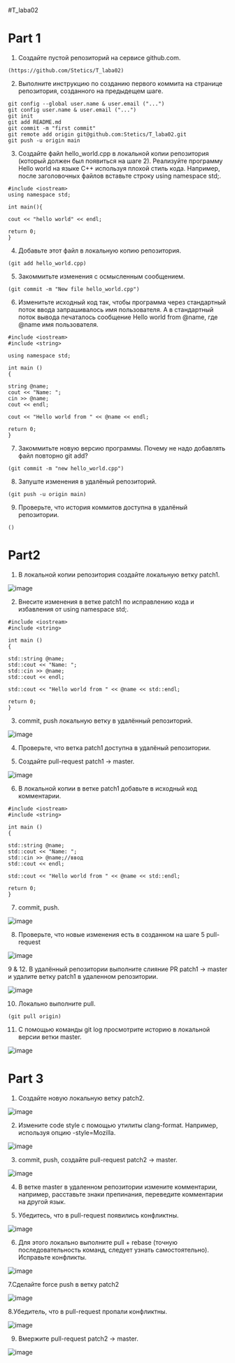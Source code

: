 #T_laba02

# Part 1

1. Создайте пустой репозиторий на сервисе github.com.

`(https://github.com/Stetics/T_laba02)`

2. Выполните инструкцию по созданию первого коммита на странице репозитория, созданного на предыдещем шаге.

```
git config --global user.name & user.email ("...")
git config user.name & user.email ("...")
git init 
git add README.md
git commit -m "first commit"
git remote add origin git@github.com:Stetics/T_laba02.git
git push -u origin main
```

3. Создайте файл hello_world.cpp в локальной копии репозитория (который должен был появиться на шаге 2). Реализуйте программу Hello world на языке C++ используя плохой стиль кода. Например, после заголовочных файлов вставьте строку using namespace std;.

```
#include <iostream>
using namespace std;

int main(){

cout << "hello world" << endl;

return 0;
}
```

4. Добавьте этот файл в локальную копию репозитория.

`(git add hello_world.cpp)`

5. Закоммитьте изменения с осмысленным сообщением.

`(git commit -m "New file hello_world.cpp")`

6. Изменитьте исходный код так, чтобы программа через стандартный поток ввода запрашивалось имя пользователя. А в стандартный поток вывода печаталось сообщение Hello world from @name, где @name имя пользователя.

```
#include <iostream>
#include <string>

using namespace std;

int main ()
{

string @name;
cout << "Name: ";
cin >> @name;
cout << endl;

cout << "Hello world from " << @name << endl;

return 0;
}
```

7. Закоммитьте новую версию программы. Почему не надо добавлять файл повторно git add?

`(git commit -m "new hello_world.cpp")`

8. Запуште изменения в удалёный репозиторий.

`(git push -u origin main)`

9. Проверьте, что история коммитов доступна в удалёный репозитории.

`()`


# Part2

1. В локальной копии репозитория создайте локальную ветку patch1.

![image](https://user-images.githubusercontent.com/91694520/157333956-6a6610bf-3434-4d34-9b67-30d11ca42beb.png)

2. Внесите изменения в ветке patch1 по исправлению кода и избавления от using namespace std;.

```
#include <iostream>
#include <string>

int main ()
{

std::string @name;
std::cout << "Name: ";
std::cin >> @name;
std::cout << endl;

std::cout << "Hello world from " << @name << std::endl;

return 0;
}
```

3. commit, push локальную ветку в удалённый репозиторий.

![image](https://user-images.githubusercontent.com/91694520/157334390-1ac6dc33-eff8-4bc0-9d54-f775edf5df79.png)

4. Проверьте, что ветка patch1 доступна в удалёный репозитории.

5. Создайте pull-request patch1 -> master.

![image](https://user-images.githubusercontent.com/91694520/157334539-a051097a-0ae5-469e-9842-cfee0230b9ec.png)

6. В локальной копии в ветке patch1 добавьте в исходный код комментарии.

```
#include <iostream>
#include <string>

int main ()
{

std::string @name;
std::cout << "Name: ";
std::cin >> @name;//ввод
std::cout << endl;

std::cout << "Hello world from " << @name << std::endl;

return 0;
}
```

7. commit, push.

![image](https://user-images.githubusercontent.com/91694520/157334803-3bcb9623-d8f5-46b2-8253-7d29e0476cfa.png)

8. Проверьте, что новые изменения есть в созданном на шаге 5 pull-request

![image](https://user-images.githubusercontent.com/91694520/157335034-e1fc74e4-c7ca-42fe-983b-ef30ff198460.png)


9 & 12. В удалённый репозитории выполните слияние PR patch1 -> master и удалите ветку patch1 в удаленном репозитории.

![image](https://user-images.githubusercontent.com/91694520/157335153-f2c2a9b1-819c-4f2d-9100-470141d3ec20.png)


10. Локально выполните pull.

`(git pull origin)`

11. С помощью команды git log просмотрите историю в локальной версии ветки master.

![image](https://user-images.githubusercontent.com/91694520/157335259-dd497d49-9af6-408d-9252-c4df94e37cc9.png)

# Part 3

1. Создайте новую локальную ветку patch2.

![image](https://user-images.githubusercontent.com/91694520/157335364-659fabf5-6ef6-413d-b0c1-a49f5b2bd126.png)

2. Измените code style с помощью утилиты clang-format. Например, используя опцию -style=Mozilla.


![image](https://user-images.githubusercontent.com/91694520/157335401-d5cf3bee-9011-4a0b-b547-f99756b1a3b3.png)


3. commit, push, создайте pull-request patch2 -> master.

![image](https://user-images.githubusercontent.com/91694520/157335517-ee4d827e-d58d-45ef-8bc2-2984fb1c6d90.png)


4. В ветке master в удаленном репозитории измените комментарии, например, расставьте знаки препинания, переведите комментарии на другой язык.

5. Убедитесь, что в pull-request появились конфликтны.

![image](https://user-images.githubusercontent.com/91694520/157335679-9c6c99fd-010e-48ec-bc36-b25c0e4be20c.png)

6. Для этого локально выполните pull + rebase (точную последовательность команд, следует узнать самостоятельно). Исправьте конфликты.

![image](https://user-images.githubusercontent.com/91694520/157335836-beb170d0-aa85-4c8c-9323-1bc8505dcb56.png)

7.Сделайте force push в ветку patch2

![image](https://user-images.githubusercontent.com/91694520/157335962-59ba871d-72b9-4c32-b0b4-fc9850136936.png)

8.Убедитель, что в pull-request пропали конфликтны.

![image](https://user-images.githubusercontent.com/91694520/157336026-ac96dc3d-2f66-4383-a0a9-787fa13ec636.png)

9. Вмержите pull-request patch2 -> master.

![image](https://user-images.githubusercontent.com/91694520/157336147-8e4f4eef-ad40-4677-b661-1b5a671ef56d.png)
